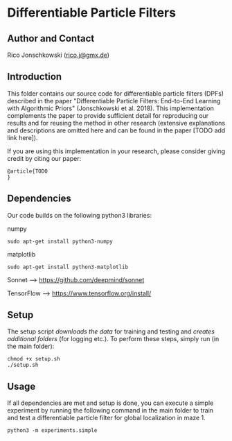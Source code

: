 Differentiable Particle Filters
==================================================

Author and Contact
------------------

Rico Jonschkowski (rico.j@gmx.de)


Introduction
------------

This folder contains our source code for differentiable particle filters (DPFs) described in the paper "Differentiable Particle Filters: End-to-End Learning with Algorithmic Priors" (Jonschkowski et al. 2018). This implementation complements the paper to provide sufficient detail for reproducing our results and for reusing the method in other research (extensive explanations and descriptions are omitted here and can be found in the paper [TODO add link here]).

If you are using this implementation in your research, please consider giving credit by citing our paper:

    @article{TODO
    }

Dependencies
------------

Our code builds on the following python3 libraries:

numpy

    sudo apt-get install python3-numpy

matplotlib 

    sudo apt-get install python3-matplotlib

Sonnet --> https://github.com/deepmind/sonnet 

TensorFlow --> https://www.tensorflow.org/install/


Setup
-----

The setup script *downloads the data* for training and testing and *creates additional folders* (for logging etc.). To perform these steps, simply run (in the main folder):

    chmod +x setup.sh
    ./setup.sh

Usage
-----

If all dependencies are met and setup is done, you can execute a simple experiment by running the following command in the main folder to train and test a differentiable particle filter for global localization in maze 1. 

    python3 -m experiments.simple

